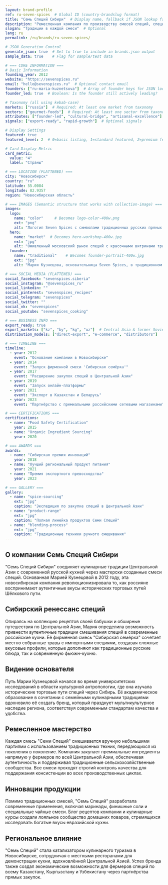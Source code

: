 ```yaml
---
layout: brand-profile
ref: ru-seven-spices  # Global ID (country-brandslug format)
title: "Семь Специй Сибири"  # Display name, fallback if JSON lookup fails
description: "Ремесленная компания по производству смесей специй, специализирующаяся на традиционных сибирских и центральноазиатских комбинациях специй для современной русской кухни."
slogan: "Традиции в каждой смеси"  # Optional
lang: ru
permalink: /ru/brands/ru-seven-spices/

# JSON Generation Control
generate_json: true  # Set to true to include in brands.json output
sample_data: true    # Flag for sample/test data

# === CORE INFORMATION ===
# Basic Information
founding_year: 2012
website: "https://sevenspices.ru"
email: "hello@sevenspices.ru"  # Optional contact email
founders: ["ru-maria-kuznetsova"]  # Array of founder keys for JSON lookup
founder_led: true  # Boolean: Is the founder still actively leading?

# Taxonomy (all using kebab-case)
markets: ["russia"]  # Required: At least one market from taxonomy
sectors: ["gourmet-foods"]  # Required: At least one sector from taxonomy
attributes: ["founder-led", "cultural-bridge", "artisanal-excellence"]  # Optional attributes
signals: ["export-ready", "rapid-growth"]  # Optional signals

# Display Settings
featured: true
featured_level: 2  # 0=basic listing, 1=standard featured, 2=premium featured

# Card Display Metric
card_metric:
  value: "4"
  label: "Страны"

# === LOCATION (FLATTENED) ===
city: "Новосибирск"
country: "ru"
latitude: 55.0084
longitude: 82.9357
region: "Новосибирская область"

# === IMAGES (Semantic structure that works with collection-image) ===
images:
  logo:
    name: "color"     # Becomes logo-color-400w.png
    ext: "png"
    alt: "Логотип Seven Spices с символами традиционных русских пряных смесей, кириллическим текстом и теплыми земляными цветами"
  hero:
    name: "market"  # Becomes hero-workshop-400w.jpg
    ext: "jpg"
    alt: "Оживленный московский рынок специй с красочными витринами традиционных русских пряностей и продукцией Seven Spices на видном месте среди рыночных прилавков"
  founder:
    name: "traditional"    # Becomes founder-portrait-400w.jpg
    ext: "jpg"
    alt: "Мария Кузнецова, основательница Seven Spices, в традиционном русском платье тщательно отмеряет ароматные пряные смеси в своей мастерской в окружении старинных книг рецептов"

# === SOCIAL MEDIA (FLATTENED) ===
social_facebook: "sevenspices.siberia"
social_instagram: "@sevenspices_ru"
social_linkedin: ""
social_pinterest: "sevenspices_recipes"
social_telegram: "sevenspices"
social_twitter: ""
social_vk: "sevenspices"
social_youtube: "sevenspices_cooking"

# === BUSINESS INFO ===
export_ready: true
export_markets: ["kz", "by", "kg", "uz"]  # Central Asia & former Soviet states
distribution_models: ["direct-export", "e-commerce", "distributors"]

# === TIMELINE ===
timeline:
  - year: 2012
    event: "Основание компании в Новосибирске"
  - year: 2014
    event: "Запуск фирменной смеси 'Сибирская семёрка'"
  - year: 2017
    event: "Расширение закупок специй в Центральной Азии"
  - year: 2019
    event: "Запуск онлайн-платформы"
  - year: 2021
    event: "Экспорт в Казахстан и Беларусь"
  - year: 2023
    event: "Партнёрство с премиальными российскими сетевыми магазинами"

# === CERTIFICATIONS ===
certifications:
  - name: "Food Safety Certification"
    year: 2015
  - name: "Organic Ingredient Sourcing"
    year: 2020

# === AWARDS ===
awards:
  - name: "Сибирская премия инноваций"
    year: 2018
  - name: "Лучший региональный продукт питания"
    year: 2021
  - name: "Премия экспортного превосходства"
    year: 2023

# === GALLERY ===
gallery:
  - name: "spice-sourcing"
    ext: "jpg"
    caption: "Экспедиция по закупке специй в Центральной Азии"
  - name: "product-range"
    ext: "jpg"
    caption: "Полная линейка продуктов Семи Специй"
  - name: "blending-process"
    ext: "jpg"
    caption: "Традиционные техники ручного смешивания"
---
```


## О компании Семь Специй Сибири

"Семь Специй Сибири" соединяет кулинарные традиции Центральной Азии с современной русской кухней через мастерски созданные смеси специй. Основанная Марией Кузнецовой в 2012 году, эта новосибирская компания революционизировала то, как россияне воспринимают аутентичные вкусы исторических торговых путей Шёлкового пути.

## Сибирский ренессанс специй

Опираясь на коллекцию рецептов своей бабушки и обширные путешествия по Центральной Азии, Мария определила возможность привнести аутентичные традиции смешивания специй в современные российские кухни. Её фирменная смесь "Сибирская семёрка" сочетает местно собранные травы с импортными специями, создавая сложные вкусовые профили, которые дополняют как традиционные русские блюда, так и современную фьюжн-кухню.

## Видение основателя

Путь Марии Кузнецовой начался во время университетских исследований в области культурной антропологии, где она изучала исторические торговые пути специй через Сибирь. Её академическое образование в сочетании с семейными кулинарными традициями вдохновило её создать бренд, который празднует мультикультурное наследие региона, соответствуя современным стандартам качества и удобства.

## Ремесленное мастерство

Каждая смесь "Семи Специй" смешивается вручную небольшими партиями с использованием традиционных техник, передающихся из поколения в поколение. Компания закупает премиальные ингредиенты напрямую у фермеров по всей Центральной Азии, обеспечивая аутентичность и поддерживая традиционные сельскохозяйственные сообщества. Все смеси проходят строгий контроль качества для поддержания консистенции во всех производственных циклах.

## Инновации продукции

Помимо традиционных смесей, "Семь Специй" разработала современные применения, включая маринады, финишные соли и специальные чайные смеси. Блог рецептов компании и кулинарные курсы создали лояльное сообщество домашних поваров, стремящихся исследовать богатые вкусы евразийской кухни.

## Региональное влияние

"Семь Специй" стала катализатором кулинарного туризма в Новосибирске, сотрудничая с местными ресторанами для демонстрации кухни, вдохновлённой Центральной Азией. Успех бренда также создал экономические возможности для фермеров специй по всему Казахстану, Кыргызстану и Узбекистану через партнёрства прямых закупок.